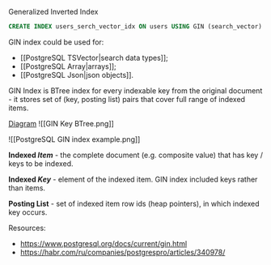 Generalized Inverted Index

```sql
CREATE INDEX users_serch_vector_idx ON users USING GIN (search_vector)
```

GIN index could be used for:
- [[PostgreSQL TSVector|search data types]];
- [[PostgreSQL Array|arrays]];
- [[PostgreSQL Json|json objects]].

GIN Index is BTree index for every indexable key from the original document - it stores set of (key, posting list) pairs that cover full range of indexed items.

[Diagram](https://lucid.app/lucidchart/ea3581ae-f914-401b-8703-80c85b9dc602/edit?beaconFlowId=0A761ADB03FDAB53&invitationId=inv_204d3093-3d94-4792-9096-6767df47148c&page=0_0#)
![[GIN Key BTree.png]]

![[PostgreSQL GIN index example.png]]

**Indexed *Item*** - the complete document (e.g. composite value) that has key / keys to be indexed.

**Indexed *Key*** - element of the indexed item. GIN index included keys rather than items.

**Posting List** - set of indexed item row ids (heap pointers), in which indexed key occurs.

Resources:
- https://www.postgresql.org/docs/current/gin.html
- https://habr.com/ru/companies/postgrespro/articles/340978/
